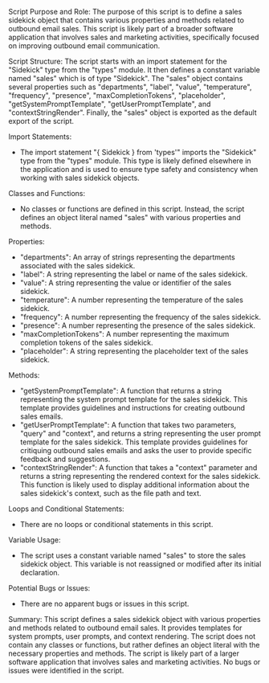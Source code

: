 Script Purpose and Role:
The purpose of this script is to define a sales sidekick object that contains various properties and methods related to outbound email sales. This script is likely part of a broader software application that involves sales and marketing activities, specifically focused on improving outbound email communication.

Script Structure:
The script starts with an import statement for the "Sidekick" type from the "types" module. It then defines a constant variable named "sales" which is of type "Sidekick". The "sales" object contains several properties such as "departments", "label", "value", "temperature", "frequency", "presence", "maxCompletionTokens", "placeholder", "getSystemPromptTemplate", "getUserPromptTemplate", and "contextStringRender". Finally, the "sales" object is exported as the default export of the script.

Import Statements:
- The import statement "{ Sidekick } from 'types'" imports the "Sidekick" type from the "types" module. This type is likely defined elsewhere in the application and is used to ensure type safety and consistency when working with sales sidekick objects.

Classes and Functions:
- No classes or functions are defined in this script. Instead, the script defines an object literal named "sales" with various properties and methods.

Properties:
- "departments": An array of strings representing the departments associated with the sales sidekick.
- "label": A string representing the label or name of the sales sidekick.
- "value": A string representing the value or identifier of the sales sidekick.
- "temperature": A number representing the temperature of the sales sidekick.
- "frequency": A number representing the frequency of the sales sidekick.
- "presence": A number representing the presence of the sales sidekick.
- "maxCompletionTokens": A number representing the maximum completion tokens of the sales sidekick.
- "placeholder": A string representing the placeholder text of the sales sidekick.

Methods:
- "getSystemPromptTemplate": A function that returns a string representing the system prompt template for the sales sidekick. This template provides guidelines and instructions for creating outbound sales emails.
- "getUserPromptTemplate": A function that takes two parameters, "query" and "context", and returns a string representing the user prompt template for the sales sidekick. This template provides guidelines for critiquing outbound sales emails and asks the user to provide specific feedback and suggestions.
- "contextStringRender": A function that takes a "context" parameter and returns a string representing the rendered context for the sales sidekick. This function is likely used to display additional information about the sales sidekick's context, such as the file path and text.

Loops and Conditional Statements:
- There are no loops or conditional statements in this script.

Variable Usage:
- The script uses a constant variable named "sales" to store the sales sidekick object. This variable is not reassigned or modified after its initial declaration.

Potential Bugs or Issues:
- There are no apparent bugs or issues in this script.

Summary:
This script defines a sales sidekick object with various properties and methods related to outbound email sales. It provides templates for system prompts, user prompts, and context rendering. The script does not contain any classes or functions, but rather defines an object literal with the necessary properties and methods. The script is likely part of a larger software application that involves sales and marketing activities. No bugs or issues were identified in the script.
